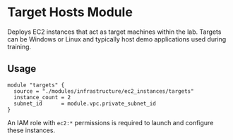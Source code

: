 # Target Hosts Module

Deploys EC2 instances that act as target machines within the lab. Targets can be Windows or Linux and typically host demo applications used during training.

## Usage
```hcl
module "targets" {
  source = "./modules/infrastructure/ec2_instances/targets"
  instance_count = 2
  subnet_id      = module.vpc.private_subnet_id
}
```
An IAM role with `ec2:*` permissions is required to launch and configure these instances.
